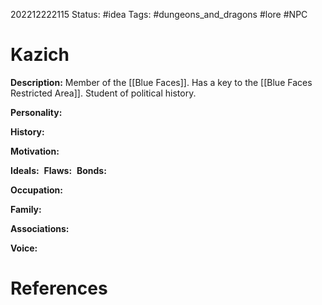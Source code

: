 202212222115
Status: #idea
Tags: #dungeons_and_dragons #lore #NPC 

# Kazich
**Description:** Member of the [[Blue Faces]]. Has a key to the [[Blue Faces Restricted Area]]. Student of political history.

**Personality:** 

**History:** 

**Motivation:** 

**Ideals:** 
**Flaws:** 
**Bonds:** 

**Occupation:** 

**Family:** 

**Associations:** 

**Voice:** 



# References
